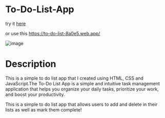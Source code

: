 # To-Do-List-App

try it [here](https://to-do-list-8a0e5.web.app/)

or use this https://to-do-list-8a0e5.web.app/

![image](https://github.com/petboa/To-Do-List-App/assets/112291489/ba4bf9d3-8d2b-46e9-8ca4-75375e632905)

# Description

This is a simple to do list app that I created using HTML, CSS and JavaScript.The To-Do List App is a simple and intuitive task management application that helps you organize your daily tasks, prioritize your work, and boost your productivity.

This is a simple to do list app that allows users to add and delete in their lists as well as mark them complete!
